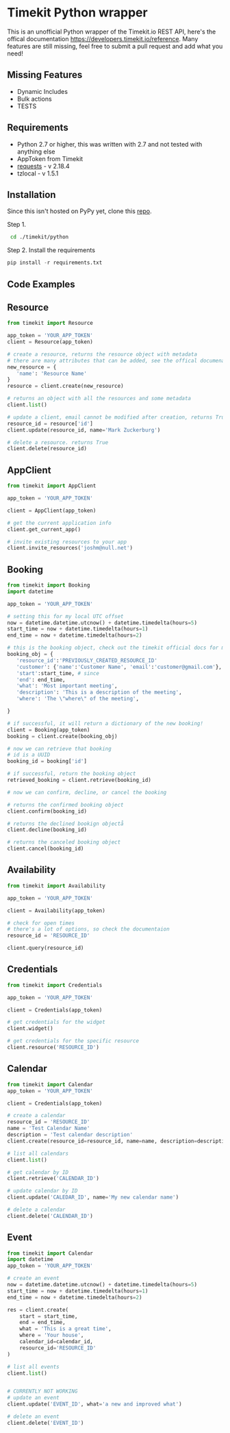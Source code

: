 # Timekit Python wrapper

This is an unofficial Python wrapper of the Timekit.io REST API, here's the offical documentation https://developers.timekit.io/reference.
Many features are still missing, feel free to submit a pull request and add what you need!

## Missing Features
 * Dynamic Includes
 * Bulk actions
 * TESTS

## Requirements
* Python 2.7 or higher, this was written with 2.7 and not tested with anything else 
* AppToken from Timekit
* [requests](http://docs.python-requests.org/en/master/) - v 2.18.4
* tzlocal - v 1.5.1


## Installation
Since this isn't hosted on PyPy yet, clone this [repo](git@github.com:jrmeier/timekit-python.git).

Step 1.

 ```sh
  cd ./timekit/python 
  ```

 Step 2.
Install the requirements

 ```python
 pip install -r requirements.txt
 ```

 
 ## Code Examples

## Resource

 ```python
 from timekit import Resource

app_token = 'YOUR_APP_TOKEN'
client = Resource(app_token)

# create a resource, returns the resource object with metadata
# there are many attributes that can be added, see the offical documenation for more details
new_resource = {
    'name': 'Resource Name'    
}
resource = client.create(new_resource)

# returns an object with all the resources and some metadata
client.list()

# update a client, email cannot be modified after creation, returns True
resource_id = resource['id']
client.update(resource_id, name='Mark Zuckerburg')

# delete a resource. returns True
client.delete(resource_id)
```


## AppClient

 ```python
 from timekit import AppClient

app_token = 'YOUR_APP_TOKEN'

client = AppClient(app_token)

# get the current application info
client.get_current_app()

# invite existing resources to your app
client.invite_resources('joshm@null.net')

```
## Booking
 
 ```python
 from timekit import Booking
import datetime

app_token = 'YOUR_APP_TOKEN'

# setting this for my local UTC offset
now = datetime.datetime.utcnow() + datetime.timedelta(hours=5)
start_time = now + datetime.timedelta(hours=1)
end_time = now + datetime.timedelta(hours=2)

# this is the booking object, check out the timekit official docs for more details
booking_obj = {
    'resource_id':'PREVIOUSLY_CREATED_RESOURCE_ID'
    'customer': {'name':'Customer Name', 'email':'customer@gmail.com'},
    'start':start_time, # since 
    'end': end_time,
    'what': 'Most important meeting',
    'description': 'This is a description of the meeting',
    'where': 'The \"where\" of the meeting',

}

# if successful, it will return a dictionary of the new booking!
client = Booking(app_token)
booking = client.create(booking_obj)

# now we can retrieve that booking
# id is a UUID
booking_id = booking['id']

# if successful, return the booking object
retrieved_booking = client.retrieve(booking_id)

# now we can confirm, decline, or cancel the booking

# returns the confirmed booking object
client.confirm(booking_id)

# returns the declined bookign objectå
client.decline(booking_id)

# returns the canceled booking object
client.cancel(booking_id)
```

## Availability

 ```python
 from timekit import Availability

app_token = 'YOUR_APP_TOKEN'

client = Availability(app_token)

# check for open times
# there's a lot of options, so check the documentaion
resource_id = 'RESOURCE_ID'

client.query(resource_id)
```

## Credentials

 ```python
 from timekit import Credentials

app_token = 'YOUR_APP_TOKEN'

client = Credentials(app_token)

# get credentials for the widget
client.widget()

# get credentials for the specific resource
client.resource('RESOURCE_ID')
```

## Calendar

```python
from timekit import Calendar
app_token = 'YOUR_APP_TOKEN'

client = Credentials(app_token)

# create a calendar
resource_id = 'RESOURCE_ID'
name = 'Test Calendar Name'
description = 'Test calendar description'
client.create(resource_id=resource_id, name=name, description=description)

# list all calendars
client.list()

# get calendar by ID
client.retrieve('CALENDAR_ID')

# update calendar by ID
client.update('CALEDAR_ID', name='My new calendar name')

# delete a calendar
client.delete('CALENDAR_ID')
```

## Event

```python
from timekit import Calendar
import datetime
app_token = 'YOUR_APP_TOKEN'

# create an event
now = datetime.datetime.utcnow() + datetime.timedelta(hours=5)
start_time = now + datetime.timedelta(hours=1)
end_time = now + datetime.timedelta(hours=2)

res = client.create(
    start = start_time,
    end = end_time,
    what = 'This is a great time',
    where = 'Your house',
    calendar_id=calendar_id,
    resource_id='RESOURCE_ID'
)

# list all events
client.list()


# CURRENTLY NOT WORKING
# update an event
client.update('EVENT_ID', what='a new and improved what')

# delete an event
client.delete('EVENT_ID')